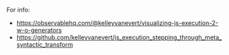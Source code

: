 For info:

- https://observablehq.com/@kelleyvanevert/visualizing-js-execution-2-w-o-generators
- https://github.com/kelleyvanevert/js_execution_stepping_through_meta_syntactic_transform
